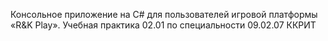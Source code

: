 Консольное приложение на C# для пользователей игровой платформы «R&K Play». Учебная практика 02.01 по специальности 09.02.07 ККРИТ
